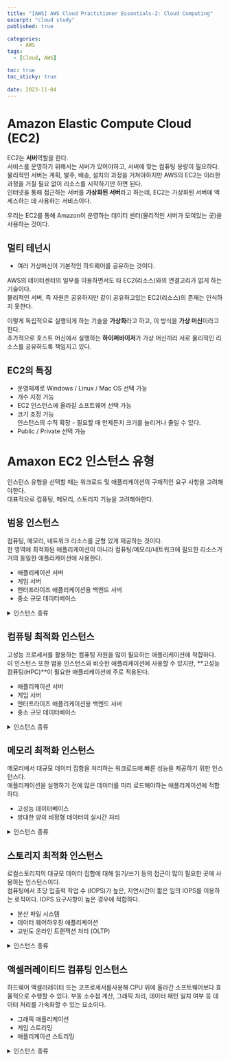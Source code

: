 ```yaml
---
title: "[AWS] AWS Cloud Practitioner Essentials-2: Cloud Computing"
excerpt: "cloud study"
published: true

categories:
    - AWS
tags:
  - [Cloud, AWS]

toc: true
toc_sticky: true
 
date: 2023-11-04
---
```


# Amazon Elastic Compute Cloud (EC2)
EC2는 **서버**역할을 한다.  
서비스를 운영하기 위해서는 서버가 있어야하고, 서버에 맞는 컴퓨팅 용량이 필요하다.  
물리적인 서버는 계획, 발주, 배송, 설치의 과정을 거쳐야하지만 AWS의 EC2는 이러한 과정을 거칠 필요 없이 리소스를 시작하기만 하면 된다.  
인터넷을 통해 접근하는 서버를 **가상화된 서버**라고 하는데, EC2는 가상화된 서버에 액세스하는 데 사용하는 서비스이다.  

우리는 EC2를 통해 Amazon이 운영하는 데이터 센터(물리적인 서버가 모여있는 곳)을 사용하는 것이다.  

## 멀티 테넌시
- 여러 가상머신이 기본적인 하드웨어를 공유하는 것이다.  

AWS의 데이터센터의 일부를 이용하면서도 타 EC2(리소스)와의 연결고리가 없게 하는 기술이다.  
물리적인 서버, 즉 자원은 공유하지만 같이 공유하고있는 EC2(리소스)의 존재는 인식하지 못한다.  

이렇게 독립적으로 실행되게 하는 기술을 **가상화**라고 하고, 이 방식을 **가상 머신**이라고 한다.  
추가적으로 호스트 머신에서 실행하는 **하이퍼바이저**가 가상 머신끼리 서로 물리적인 리소스를 공유하도록 책임지고 있다.  

## EC2의 특징
- 운영체제로 Windows / Linux / Mac OS 선택 가능
- 개수 지정 가능
- EC2 인스턴스에 올라갈 소프트웨어 선택 가능
- 크기 조정 가능  
  인스턴스의 수직 확장 - 필요할 때 언제든지 크기를 늘리거나 줄일 수 있다.
- Public / Private 선택 가능


# Amaxon EC2 인스턴스 유형
인스턴스 유형을 선택할 때는 워크로드 및 애플리케이션의 구체적인 요구 사항을 고려해야한다.  
대표적으로 컴퓨팅, 메모리, 스토리지 기능을 고려해야한다.  

## 범용 인스턴스
컴퓨팅, 메모리, 네트워크 리소스를 균형 있게 제공하는 것이다.  
한 영역에 최적화된 애플리케이션이 아니라 컴퓨팅/메모리/네트워크에 필요한 리소스가 거의 동일한 애플리케이션에 사용한다.   

- 애플리케이션 서버
- 게임 서버
- 엔터프라이즈 애플리케이션용 백엔드 서버
- 중소 규모 데이터베이스

<details>
<summary>인스턴스 종류</summary>
<div>

기본적으로 컴퓨팅, 메모리, 네트워크 기능이 균일하며, 사이즈를 선택할 수 있는 방식이다. 사이즈에 따라 vCPU와 메모리가 달라진다.  

<li>A1</li>
<li>M5, M5a</li>
<li>M5zn</li>
<li>M6g, M6gd</li>
<li>M6i, M6id</li>
<li>M6in, M6idn</li>
<li>M7i</li>
<li>M71-flex</li>
<li>M7g, M7gd</li>
<li>M7a</li>
<li>M1 Mac, M2 Pro Mac</li>
<li>T2, T3, T3a, T4g</li>

</div>
</details>

## 컴퓨팅 최적화 인스턴스
고성능 프로세서를 활용하는 컴퓨팅 자원을 많이 필요하는 애플리케이션에 적합하다.   
이 인스턴스 또한 범용 인스턴스와 비슷한 애플리케이션에 사용할 수 있지만, **고성능 컴퓨팅(HPC)**이 필요한 애플리케이션에 주로 적용된다.

- 애플리케이션 서버
- 게임 서버
- 엔터프라이즈 애플리케이션용 백엔드 서버
- 중소 규모 데이터베이스

<details>
<summary>인스턴스 종류</summary>
<div>

<li>C5, C5n</li>
<li>C6g, C6gd, C6gn</li>
<li>C6i, C6id</li>
<li>C6in</li>
<li>C6a</li>
<li>C7g, C7gd</li>
<li>C7gn</li>
<li>C7i</li>
<li>Hpc6a</li>
<li>Hpc7g</li>
<li>Hpc7a</li>

</div>

</details>


## 메모리 최적화 인스턴스
메모리에서 대규모 데이터 집합을 처리하는 워크로드에 빠른 성능을 제공하기 위한 인스턴스다.  
애플리케이션을 실행하기 전에 많은 데이터를 미리 로드해야하는 애플리케이션에 적합하다.

- 고성능 데이터베이스
- 방대한 양의 비정형 데이터의 실시간 처리

<details>
<summary>인스턴스 종류</summary>
<div>

<li>R5, R5a, R5b, R5n</li>
<li>R6a</li>
<li>Hpc6id</li>
<li>R6g, R6gd</li>
<li>R6i, R6id</li>
<li>R6in, R6idn</li>
<li>R7a</li>
<li>R7i</li>
<li>R7iz</li>
<li>R7g, R6gd</li>
<li>u-*</li>
<li>X1</li>
<li>X1e</li>
<li>X2gd</li>
<li>X2idn, X2iedn, X2iezn</li>
<li>z1d</li>

</div>
</details>

## 스토리지 최적화 인스턴스
로컬스토리지의 대규모 데이터 집합에 대해 읽기/쓰기 등의 접근이 많이 필요한 곳에 사용하는 인스턴스이다.  
컴퓨팅에서 초당 입출력 작업 수 (IOPS)가 높은, 지연시간이 짧은 임의 IOPS를 이용하는 로직이다. IOPS 요구사항이 높은 경우에 적합하다.

- 분산 파일 시스템
- 데이터 웨어하우징 애플리케이션
- 고빈도 온라인 트랜잭션 처리 (OLTP)

<details>
<summary>인스턴스 종류</summary>
<div>

<li>D2</li>
<li>D3, D3en</li>
<li>H1</li>
<li>i3, i3en</li>
<li>i4i</li>
<li>i4g</li>
<li>im4gn</li>
<li>is4gen</li>

</div>
</details>

## 액셀러레이티드 컴퓨팅 인스턴스
하드웨어 액셀러레이터 또는 코프로세서를사용해 CPU 위에 올라간 소프트웨어보다 효율적으로 수행할 수 있다. 부동 소수점 계산, 그래픽 처리, 데이터 패턴 일치 여부 등 데이터 처리를 가속화할 수 있는 요소이다. 

- 그래픽 애플리케이션
- 게임 스트리밍
- 애플리케이션 스트리밍

<details>
<summary>인스턴스 종류</summary>
<div>

<h3> GPU 특화 인스턴스</h3>

<li>G5</li>
<li>G5g</li>
<li>G4ad, G4dn</li>
<li>G3</li>
<li>G2</li>
<li>P5</li>
<li>P4d</li>
<li>P3</li>
<li>P2</li>

<h3> Trainium 특화 인스턴스</h3>
비용 효율적이고 <b>고성능 딥러닝 훈련</b>을 위해 개발되었다. 은성 인식, 추천, 사기 탐지, 이미지 및 동영상 분류와 같은 애플리케이션 전반에서 사용되는 자연어 처리, 컴퓨터 비전 및 추천 모델을 훈련할 수 있다. 
<li>Trn1</li>
<li>Trn1n</li>
<li></li>
<li></li>
<li></li>
<li></li>
<li></li>
<li></li>
<li></li>

</div>
</details>

